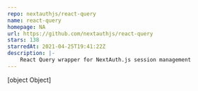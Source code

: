 ```yaml
---
repo: nextauthjs/react-query
name: react-query
homepage: NA
url: https://github.com/nextauthjs/react-query
stars: 138
starredAt: 2021-04-25T19:41:22Z
description: |-
    React Query wrapper for NextAuth.js session management
---
```


[object Object]
